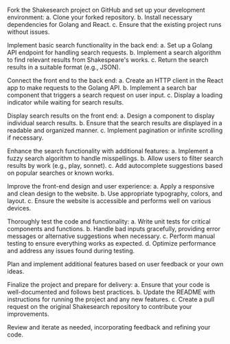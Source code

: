 Fork the Shakesearch project on GitHub and set up your development environment:
a. Clone your forked repository.
b. Install necessary dependencies for Golang and React.
c. Ensure that the existing project runs without issues.

Implement basic search functionality in the back end:
a. Set up a Golang API endpoint for handling search requests.
b. Implement a search algorithm to find relevant results from Shakespeare's works.
c. Return the search results in a suitable format (e.g., JSON).

Connect the front end to the back end:
a. Create an HTTP client in the React app to make requests to the Golang API.
b. Implement a search bar component that triggers a search request on user input.
c. Display a loading indicator while waiting for search results.

Display search results on the front end:
a. Design a component to display individual search results.
b. Ensure that the search results are displayed in a readable and organized manner.
c. Implement pagination or infinite scrolling if necessary.

Enhance the search functionality with additional features:
a. Implement a fuzzy search algorithm to handle misspellings.
b. Allow users to filter search results by work (e.g., play, sonnet).
c. Add autocomplete suggestions based on popular searches or known works.

Improve the front-end design and user experience:
a. Apply a responsive and clean design to the website.
b. Use appropriate typography, colors, and layout.
c. Ensure the website is accessible and performs well on various devices.

Thoroughly test the code and functionality:
a. Write unit tests for critical components and functions.
b. Handle bad inputs gracefully, providing error messages or alternative suggestions when necessary.
c. Perform manual testing to ensure everything works as expected.
d. Optimize performance and address any issues found during testing.

Plan and implement additional features based on user feedback or your own ideas.

Finalize the project and prepare for delivery:
a. Ensure that your code is well-documented and follows best practices.
b. Update the README with instructions for running the project and any new features.
c. Create a pull request on the original Shakesearch repository to contribute your improvements.

Review and iterate as needed, incorporating feedback and refining your code.

